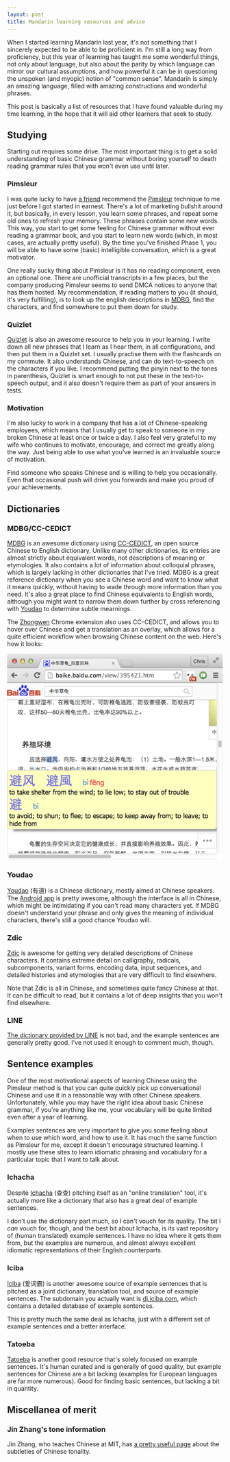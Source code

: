 ```yaml
---
layout: post
title: Mandarin learning resources and advice
---
```


When I started learning Mandarin last year, it's not something that I sincerely
expected to be able to be proficient in. I'm still a long way from proficiency,
but this year of learning has taught me some wonderful things, not only about
language, but also about the parity by which language can mirror our cultural
assumptions, and how powerful it can be in questioning the unspoken (and
myopic) notion of "common sense". Mandarin is simply an amazing language,
filled with amazing constructions and wonderful phrases.

This post is basically a list of resources that I have found valuable during my
time learning, in the hope that it will aid other learners that seek to study.

## Studying

Starting out requires some drive. The most important thing is to get a solid
understanding of basic Chinese grammar without boring yourself to death reading
grammar rules that you won't even use until later.

### Pimsleur

I was quite lucky to have [a friend][Carlos] recommend the
[Pimsleur][] technique to me just before I got started in earnest. There's a
lot of marketing bullshit around it, but basically, in every lesson, you learn
some phrases, and repeat some old ones to refresh your memory. These phrases
contain some new words. This way, you start to get some feeling for Chinese
grammar without ever reading a grammar book, and you start to learn new words
(which, in most cases, are actually pretty useful). By the time you've finished
Phase 1, you will be able to have some (basic) intelligible conversation, which
is a great motivator.

One really sucky thing about Pimsleur is it has no reading component, even an
optional one. There are unofficial transcripts in a few places, but the company
producing Pimsleur seems to send DMCA notices to anyone that has them hosted.
My recommendation, if reading matters to you (it should, it's very fulfilling),
is to look up the english descriptions in [MDBG][], find the characters, and
find somewhere to put them down for study.

### Quizlet

[Quizlet][] is also an awesome resource to help you in your learning. I write
down all new phrases that I learn as I hear them, in all configurations, and
then put them in a Quizlet set. I usually practise them with the flashcards on
my commute. It also understands Chinese, and can do text-to-speech on the
characters if you like. I recommend putting the pinyin next to the tones in
parenthesis, Quizlet is smart enough to not put these in the text-to-speech
output, and it also doesn't require them as part of your answers in tests.

### Motivation

I'm also lucky to work in a company that has a lot of Chinese-speaking
employees, which means that I usually get to speak to someone in my broken
Chinese at least once or twice a day. I also feel very grateful to my wife who
continues to motivate, encourage, and correct me greatly along the way. Just
being able to use what you've learned is an invaluable source of motivation.

Find someone who speaks Chinese and is willing to help you occasionally. Even
that occasional push will drive you forwards and make you proud of your
achievements.

## Dictionaries

### MDBG/CC-CEDICT

[MDBG][] is an awesome dictionary using [CC-CEDICT][], an open source Chinese to
English dictionary. Unlike many other dictionaries, its entries are almost
strictly about equivalent words, not descriptions of meaning or etymologies. It
also contains a lot of information about colloquial phrases, which is largely
lacking in other dictionaries that I've tried. MDBG is a great reference
dictionary when you see a Chinese word and want to know what it means quickly,
without having to wade through more information than you need. It's also a
great place to find Chinese equivalents to English words, although you might
want to narrow them down further by cross referencing with [Youdao][] to
determine subtle mearnings.

The [Zhongwen][] Chrome extension also uses CC-CEDICT, and allows you to hover
over Chinese and get a translation as an overlay, which allows for a quite
efficient workflow when browsing Chinese content on the web. Here's how it
looks:

![Zhongwen](/images/blog/chinese-proficiency/zhongwen.png)

### Youdao

[Youdao][] (有道) is a Chinese dictionary, mostly aimed at Chinese speakers.  The
[Android app][Youdao Android app] is pretty awesome, although the interface is
all in Chinese, which might be intimidating if you can't read many characters
yet. If MDBG doesn't understand your phrase and only gives the meaning of
individual characters, there's still a good chance Youdao will.

### Zdic

[Zdic][] is awesome for getting very detailed descriptions of Chinese
characters. It contains extreme detail on calligraphy, radicals, subcomponents,
variant forms, encoding data, input sequences, and detailed histories and
etymologies that are very difficult to find elsewhere.

Note that Zdic is all in Chinese, and sometimes quite fancy Chinese at that. It
can be difficult to read, but it contains a lot of deep insights that you won't
find elsewhere.

### LINE

[The dictionary provided by LINE][] is not bad, and the example sentences are
generally pretty good. I've not used it enough to comment much, though.

## Sentence examples

One of the most motivational aspects of learning Chinese using the Pimsleur
method is that you can quite quickly pick up conversational Chinese and use it
in a reasonable way with other Chinese speakers. Unfortunately, while you may
have the right idea about basic Chinese grammar, if you're anything like me,
your vocabulary will be quite limited even after a year of learning.

Examples sentences are very important to give you some feeling about when to
use which word, and how to use it. It has much the same function as Pimsleur
for me, except it doesn't encourage structured learning. I mostly use these
sites to learn idiomatic phrasing and vocabulary for a particular topic that I
want to talk about.

### Ichacha

Despite [Ichacha][] (查查) pitching itself as an "online translation" tool,
it's actually more like a dictionary that also has a great deal of example
sentences.

I don't use the dictionary part much, so I can't vouch for its quality. The bit
I *can* vouch for, though, and the best bit about Ichacha, is its vast
repository of (human translated) example sentences. I have no idea where it
gets them from, but the examples are numerous, and almost always excellent
idiomatic representations of their English counterparts.

### Iciba

[Iciba][] (爱词霸) is another awesome source of example sentences that is pitched as a
joint dictionary, translation tool, and source of example sentences. The
subdomain you actually want is [dj.iciba.com](http://dj.iciba.com), which
contains a detailed database of example sentences.

This is pretty much the same deal as Ichacha, just with a different set of
example sentences and a better interface.

### Tatoeba

[Tatoeba][] is another good resource that's solely focused on example
sentences. It's human curated and is generally of good quality, but example
sentences for Chinese are a bit lacking (examples for European languages are
far more numerous). Good for finding basic sentences, but lacking a bit in
quantity.

## Miscellanea of merit

### Jin Zhang's tone information

Jin Zhang, who teaches Chinese at MIT, has [a pretty useful page][tones] about
the subtleties of Chinese tonality.

[Pimsleur]: http://www.pimsleur.com/Learn-Chinese-Mandarin
[Quizlet]: http://quizlet.com
[MDBG]: http://www.mdbg.net
[Iciba]: http://www.iciba.com
[Tatoeba]: http://tatoeba.org
[Youdao]: http://www.youdao.com
[Youdao Android app]: https://play.google.com/store/apps/details?id=com.youdao.dict
[Zdic]: http://www.zdic.net
[Zhongwen]: https://chrome.google.com/webstore/detail/zhongwen-a-chinese-englis/kkmlkkjojmombglmlpbpapmhcaljjkde
[Carlos]: http://carloslima.name
[CC-CEDICT]: http://cc-cedict.org
[Ichacha]: http://www.ichacha.net
[The dictionary provided by LINE]: http://linedictionary.naver.com/dict.html
[tones]: http://web.mit.edu/jinzhang/www/pinyin/tones/
